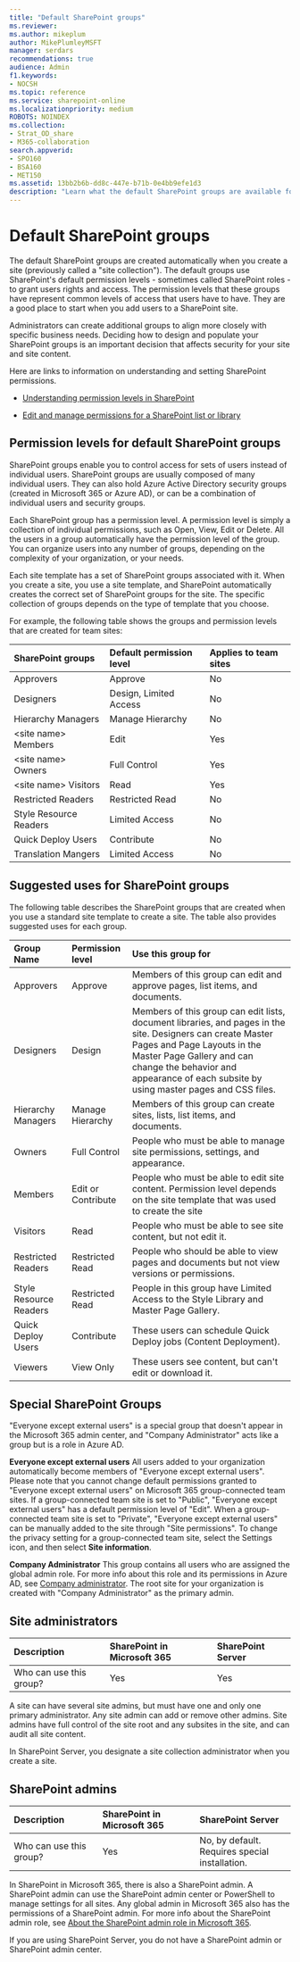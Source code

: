 ```yaml
---
title: "Default SharePoint groups"
ms.reviewer: 
ms.author: mikeplum
author: MikePlumleyMSFT
manager: serdars
recommendations: true
audience: Admin
f1.keywords:
- NOCSH
ms.topic: reference
ms.service: sharepoint-online
ms.localizationpriority: medium
ROBOTS: NOINDEX
ms.collection:  
- Strat_OD_share
- M365-collaboration
search.appverid:
- SPO160
- BSA160
- MET150
ms.assetid: 13bb2b6b-dd8c-447e-b71b-0e4bb9efe1d3
description: "Learn what the default SharePoint groups are available for SharePoint sites in Microsoft 365."
---
```


# Default SharePoint groups

The default SharePoint groups are created automatically when you create a site (previously called a "site collection"). The default groups use SharePoint's default permission levels - sometimes called SharePoint roles - to grant users rights and access. The permission levels that these groups have represent common levels of access that users have to have. They are a good place to start when you add users to a SharePoint site. 
  
Administrators can create additional groups to align more closely with specific business needs. Deciding how to design and populate your SharePoint groups is an important decision that affects security for your site and site content. 
  
Here are links to information on understanding and setting SharePoint permissions.
  
- [Understanding permission levels in SharePoint](./understanding-permission-levels.md)
    
- [Edit and manage permissions for a SharePoint list or library](https://support.office.com/article/02D770F3-59EB-4910-A608-5F84CC297782)
    
## Permission levels for default SharePoint groups
<a name="__toc352237424"> </a>

SharePoint groups enable you to control access for sets of users instead of individual users. SharePoint groups are usually composed of many individual users. They can also hold Azure Active Directory security groups (created in Microsoft 365 or Azure AD), or can be a combination of individual users and security groups. 
  
Each SharePoint group has a permission level. A permission level is simply a collection of individual permissions, such as Open, View, Edit or Delete. All the users in a group automatically have the permission level of the group. You can organize users into any number of groups, depending on the complexity of your organization, or your needs.
  
Each site template has a set of SharePoint groups associated with it. When you create a site, you use a site template, and SharePoint automatically creates the correct set of SharePoint groups for the site. The specific collection of groups depends on the type of template that you choose. 
  
For example, the following table shows the groups and permission levels that are created for team sites:
  
| SharePoint groups | Default permission level | Applies to team sites |
|:-----|:-----|:-----|
|Approvers  | Approve  | No  | 
|Designers  | Design, Limited Access  | No  | 
|Hierarchy Managers  | Manage Hierarchy  | No  | 
|\<site name\> Members  | Edit  | Yes  | 
|\<site name\> Owners  | Full Control  | Yes  | 
|\<site name\> Visitors  | Read  | Yes  | 
|Restricted Readers  | Restricted Read  | No  | 
|Style Resource Readers  | Limited Access  | No  | 
|Quick Deploy Users  | Contribute  | No  | 
|Translation Mangers  | Limited Access  | No  | 
   
## Suggested uses for SharePoint groups
<a name="__toc352237425"> </a>

The following table describes the SharePoint groups that are created when you use a standard site template to create a site. The table also provides suggested uses for each group.
  
| Group Name | Permission level | Use this group for |
|:-----|:-----|:-----|
|Approvers  | Approve  | Members of this group can edit and approve pages, list items, and documents.  | 
|Designers  | Design  | Members of this group can edit lists, document libraries, and pages in the site. Designers can create Master Pages and Page Layouts in the Master Page Gallery and can change the behavior and appearance of each subsite by using master pages and CSS files.  | 
|Hierarchy Managers  | Manage Hierarchy  | Members of this group can create sites, lists, list items, and documents.  | 
|Owners  | Full Control  | People who must be able to manage site permissions, settings, and appearance.  | 
|Members  | Edit or Contribute  | People who must be able to edit site content. Permission level depends on the site template that was used to create the site  | 
|Visitors  | Read  | People who must be able to see site content, but not edit it.  | 
|Restricted Readers  | Restricted Read  | People who should be able to view pages and documents but not view versions or permissions.  | 
|Style Resource Readers  | Restricted Read  | People in this group have Limited Access to the Style Library and Master Page Gallery.  | 
|Quick Deploy Users  | Contribute  | These users can schedule Quick Deploy jobs (Content Deployment).  | 
|Viewers  | View Only  | These users see content, but can't edit or download it.  | 
   
## Special SharePoint Groups
<a name="__toc352237426"> </a>
<a name="__toc339377366"> </a>

"Everyone except external users" is a special group that doesn't appear in the Microsoft 365 admin center, and "Company Administrator" acts like a group but is a role in Azure AD. 
  
 **Everyone except external users** All users added to your organization automatically become members of "Everyone except external users". Please note that you cannot change default permissions granted to "Everyone except external users" on Microsoft 365 group-connected team sites. If a group-connected team site is set to "Public", "Everyone except external users" has a default permission level of "Edit". When a group-connected team site is set to "Private", "Everyone except external users" can be manually added to the site through "Site permissions". To change the privacy setting for a group-connected team site, select the Settings icon, and then select **Site information**. 
  
 **Company Administrator** This group contains all users who are assigned the global admin role. For more info about this role and its permissions in Azure AD, see [Company administrator](/azure/active-directory/users-groups-roles/directory-assign-admin-roles#company-administrator). The root site for your organization is created with "Company Administrator" as the primary admin. 
  
## Site administrators 
  
| Description | SharePoint in Microsoft 365 | SharePoint Server |
|:-----|:-----|:-----|
|Who can use this group?  | Yes  | Yes  | 
   
A site can have several site admins, but must have one and only one primary administrator. Any site admin can add or remove other admins. Site admins have full control of the site root and any subsites in the site, and can audit all site content. 
  
In SharePoint Server, you designate a site collection administrator when you create a site.
  
## SharePoint admins
  
| Description | SharePoint in Microsoft 365 | SharePoint Server |
|:-----|:-----|:-----|
|Who can use this group?  | Yes  | No, by default.  <br/> Requires special installation.  | 
   
In SharePoint in Microsoft 365, there is also a SharePoint admin. A SharePoint admin can use the SharePoint admin center or PowerShell to manage settings for all sites. Any global admin in Microsoft 365 also has the permissions of a SharePoint admin. For more info about the SharePoint admin role, see [About the SharePoint admin role in Microsoft 365](sharepoint-admin-role.md).
    
If you are using SharePoint Server, you do not have a SharePoint admin or SharePoint admin center.
